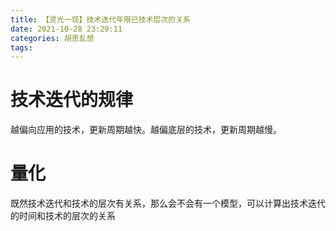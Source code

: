 ```yaml
---
title: 【灵光一现】技术迭代年限已技术层次的关系
date: 2021-10-28 23:29:11
categories: 胡思乱想
tags: 
---
```

# 技术迭代的规律
越偏向应用的技术，更新周期越快。越偏底层的技术，更新周期越慢。

# 量化
既然技术迭代和技术的层次有关系，那么会不会有一个模型，可以计算出技术迭代的时间和技术的层次的关系
